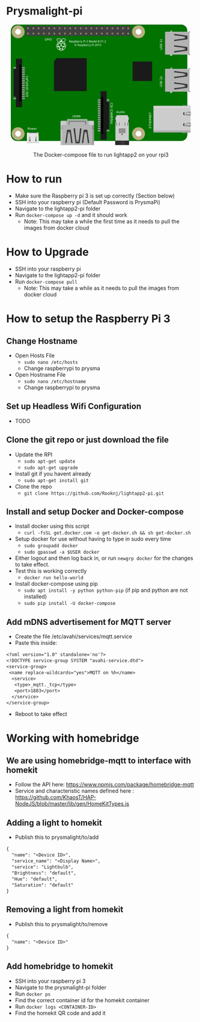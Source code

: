 Prysmalight-pi
===========================================

<p align="center">
  <img alt="Lightapp2-pi" src="./raspberry-pi-3.png" width="480">
</p>

<p align="center">
  The Docker-compose file to run lightapp2 on your rpi3
</p>

# How to run
- Make sure the Raspberry pi 3 is set up correctly (Section below)
- SSH into your raspberry pi (Default Password is PrysmaPi)
- Navigate to the lightapp2-pi folder
- Run ```docker-compose up -d``` and it should work
  - Note: This may take a while the first time as it needs to pull the images from docker cloud

# How to Upgrade
- SSH into your raspberry pi
- Navigate to the lightapp2-pi folder
- Run ```docker-compose pull```
  - Note: This may take a while as it needs to pull the images from docker cloud
# How to setup the Raspberry Pi 3
## Change Hostname
- Open Hosts File
  - ```sudo nano /etc/hosts```
  - Change raspberrypi to prysma
- Open Hostname File
  - ```sudo nano /etc/hostname```
  - Change raspberrypi to prysma
  
## Set up Headless Wifi Configuration
- TODO

## Clone the git repo or just download the file
- Update the RPI
  - ```sudo apt-get update```
  - ```sudo apt-get upgrade```
- Install git if you havent already
  - ```sudo apt-get install git```
- Clone the repo
  - ```git clone https://github.com/Rooknj/lightapp2-pi.git```

## Install and setup Docker and Docker-compose
- Install docker using this script
  - ```curl -fsSL get.docker.com -o get-docker.sh && sh get-docker.sh```
- Setup docker for use without having to type in sudo every time
  - ```sudo groupadd docker```
  - ```sudo gpasswd -a $USER docker```
- Either logout and then log back in, or run ```newgrp docker``` for the changes to take effect.
- Test this is working correctly
  - ```docker run hello-world```
- Install docker-compose using pip
  - ```sudo apt install -y python python-pip``` (if pip and python are not installed)
  - ```sudo pip install -U docker-compose```

## Add mDNS advertisement for MQTT server
- Create the file /etc/avahi/services/mqtt.service
- Paste this inside:
```
<?xml version="1.0" standalone='no'?>
<!DOCTYPE service-group SYSTEM "avahi-service.dtd">
<service-group>
 <name replace-wildcards="yes">MQTT on %h</name>
  <service>
   <type>_mqtt._tcp</type>
   <port>1883</port>
  </service>
</service-group>
```
- Reboot to take effect
# Working with homebridge
## We are using homebridge-mqtt to interface with homekit
- Follow the API here: https://www.npmjs.com/package/homebridge-mqtt
- Service and characteristic names defined here : https://github.com/KhaosT/HAP-NodeJS/blob/master/lib/gen/HomeKitTypes.js

## Adding a light to homekit
- Publish this to prysmalight/to/add
```
{
  "name": "<Device ID>",
  "service_name": "<Display Name>",
  "service": "Lightbulb",
  "Brightness": "default",
  "Hue": "default",
  "Saturation": "default"
}
```

## Removing a light from homekit
- Publish this to prysmalight/to/remove
```
{
  "name": "<Device ID>"
}
```

## Add homebridge to homekit
- SSH into your raspberry pi 3
- Navigate to the prysmalight-pi folder
- Run ```docker ps```
- Find the correct container id for the homekit container
- Run ```docker logs <CONTAINER-ID>```
- Find the homekit QR code and add it
